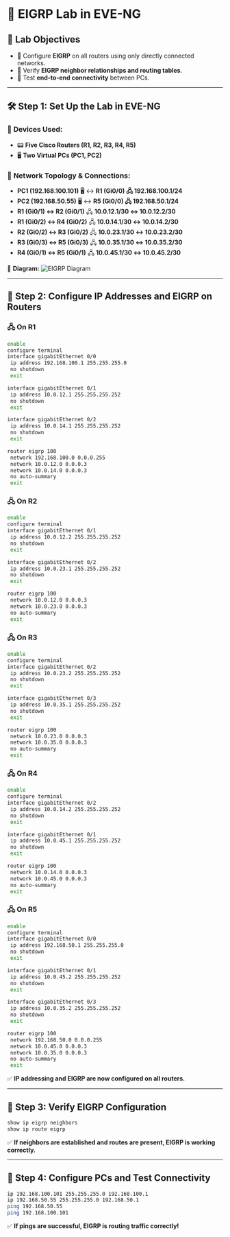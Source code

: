 # 🚀 EIGRP Lab in EVE-NG

## 🎯 **Lab Objectives**
- 🔧 Configure **EIGRP** on all routers using only directly connected networks.
- 🔄 Verify **EIGRP neighbor relationships and routing tables**.
- 📶 Test **end-to-end connectivity** between PCs.

---

## 🛠 **Step 1: Set Up the Lab in EVE-NG**

### 📌 **Devices Used:**
- 📟 **Five Cisco Routers (R1, R2, R3, R4, R5)**
- 🖥 **Two Virtual PCs (PC1, PC2)**

### 🔌 **Network Topology & Connections:**
- **PC1 (192.168.100.101)** 🖥 ↔ **R1 (Gi0/0) 🖧 192.168.100.1/24**
- **PC2 (192.168.50.55)** 🖥 ↔ **R5 (Gi0/0) 🖧 192.168.50.1/24**
- **R1 (Gi0/1) ↔ R2 (Gi0/1)** 🖧 **10.0.12.1/30 ↔ 10.0.12.2/30**
- **R1 (Gi0/2) ↔ R4 (Gi0/2)** 🖧 **10.0.14.1/30 ↔ 10.0.14.2/30**
- **R2 (Gi0/2) ↔ R3 (Gi0/2)** 🖧 **10.0.23.1/30 ↔ 10.0.23.2/30**
- **R3 (Gi0/3) ↔ R5 (Gi0/3)** 🖧 **10.0.35.1/30 ↔ 10.0.35.2/30**
- **R4 (Gi0/1) ↔ R5 (Gi0/1)** 🖧 **10.0.45.1/30 ↔ 10.0.45.2/30**

📌 **Diagram:**
![EIGRP Diagram](imgs/eigrp_topology.png)

---

## 🔹 **Step 2: Configure IP Addresses and EIGRP on Routers**

### 🖧 **On R1**
```bash
enable
configure terminal
interface gigabitEthernet 0/0
 ip address 192.168.100.1 255.255.255.0
 no shutdown
 exit

interface gigabitEthernet 0/1
 ip address 10.0.12.1 255.255.255.252
 no shutdown
 exit

interface gigabitEthernet 0/2
 ip address 10.0.14.1 255.255.255.252
 no shutdown
 exit

router eigrp 100
 network 192.168.100.0 0.0.0.255
 network 10.0.12.0 0.0.0.3
 network 10.0.14.0 0.0.0.3
 no auto-summary
 exit
```

### 🖧 **On R2**
```bash
enable
configure terminal
interface gigabitEthernet 0/1
 ip address 10.0.12.2 255.255.255.252
 no shutdown
 exit

interface gigabitEthernet 0/2
 ip address 10.0.23.1 255.255.255.252
 no shutdown
 exit

router eigrp 100
 network 10.0.12.0 0.0.0.3
 network 10.0.23.0 0.0.0.3
 no auto-summary
 exit
```

### 🖧 **On R3**
```bash
enable
configure terminal
interface gigabitEthernet 0/2
 ip address 10.0.23.2 255.255.255.252
 no shutdown
 exit

interface gigabitEthernet 0/3
 ip address 10.0.35.1 255.255.255.252
 no shutdown
 exit

router eigrp 100
 network 10.0.23.0 0.0.0.3
 network 10.0.35.0 0.0.0.3
 no auto-summary
 exit
```

### 🖧 **On R4**
```bash
enable
configure terminal
interface gigabitEthernet 0/2
 ip address 10.0.14.2 255.255.255.252
 no shutdown
 exit

interface gigabitEthernet 0/1
 ip address 10.0.45.1 255.255.255.252
 no shutdown
 exit

router eigrp 100
 network 10.0.14.0 0.0.0.3
 network 10.0.45.0 0.0.0.3
 no auto-summary
 exit
```

### 🖧 **On R5**
```bash
enable
configure terminal
interface gigabitEthernet 0/0
 ip address 192.168.50.1 255.255.255.0
 no shutdown
 exit

interface gigabitEthernet 0/1
 ip address 10.0.45.2 255.255.255.252
 no shutdown
 exit

interface gigabitEthernet 0/3
 ip address 10.0.35.2 255.255.255.252
 no shutdown
 exit

router eigrp 100
 network 192.168.50.0 0.0.0.255
 network 10.0.45.0 0.0.0.3
 network 10.0.35.0 0.0.0.3
 no auto-summary
 exit
```

✅ **IP addressing and EIGRP are now configured on all routers.**

---

## 🔹 **Step 3: Verify EIGRP Configuration**
```bash
show ip eigrp neighbors
show ip route eigrp
```
✅ **If neighbors are established and routes are present, EIGRP is working correctly.**

---

## 🔹 **Step 4: Configure PCs and Test Connectivity**
```bash
ip 192.168.100.101 255.255.255.0 192.168.100.1
ip 192.168.50.55 255.255.255.0 192.168.50.1
ping 192.168.50.55
ping 192.168.100.101
```
✅ **If pings are successful, EIGRP is routing traffic correctly!**

